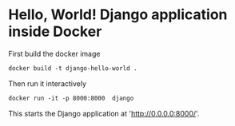 # Hello, World! Django application inside Docker

First build the docker image

```Dockerfile
docker build -t django-hello-world .
```

Then run it interactively
```Dockerfile
docker run -it -p 8000:8000  django
```

This starts the Django application at 'http://0.0.0.0:8000/'.

